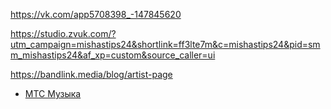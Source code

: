 https://vk.com/app5708398_-147845620

https://studio.zvuk.com/?utm_campaign=mishastips24&shortlink=ff3lte7m&c=mishastips24&pid=smm_mishastips24&af_xp=custom&source_caller=ui

https://bandlink.media/blog/artist-page

- [МТС Музыка](https://music.mts.ru/pitch)
